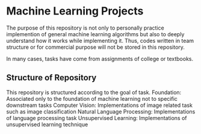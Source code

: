 # Machine Learning Projects

The purpose of this repository is not only to personally practice implemention of general machine learning algorithms but also to deeply understand how it works while implementing it. Thus, codes written in team structure or for commercial purpose will not be stored in this repository. 

In many cases, tasks have come from assignments of college or textbooks.


## Structure of Repository

This repository is structured according to the goal of task.
Foundation: Associated only to the foundation of machine learning not to specific downstream tasks
Computer Vision: Implementations of image related task such as image classification
Natural Language Processing: Implementations of language processing task
Unsupervised Learning: Implementations of unsupervised learning technique

